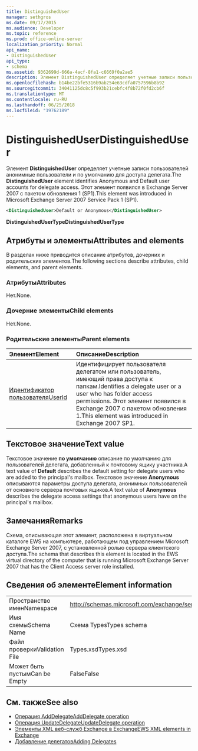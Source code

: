 ```yaml
---
title: DistinguishedUser
manager: sethgros
ms.date: 09/17/2015
ms.audience: Developer
ms.topic: reference
ms.prod: office-online-server
localization_priority: Normal
api_name:
- DistinguishedUser
api_type:
- schema
ms.assetid: 9362699d-666a-4acf-8fa1-c6669f0a2ae5
description: Элемент DistinguishedUser определяет учетные записи пользователей анонимные пользователи и по умолчанию для доступа делегата. Этот элемент появился в Exchange Server 2007 с пакетом обновления 1 (SP1).
ms.openlocfilehash: b14be22bfe5316b9ab254e63cdfa0757596b8b92
ms.sourcegitcommit: 34041125dc8c5f993b21cebfc4f8b72f0fd2cb6f
ms.translationtype: MT
ms.contentlocale: ru-RU
ms.lasthandoff: 06/25/2018
ms.locfileid: "19762189"
---
```

# <a name="distinguisheduser"></a><span data-ttu-id="860b9-104">DistinguishedUser</span><span class="sxs-lookup"><span data-stu-id="860b9-104">DistinguishedUser</span></span>

<span data-ttu-id="860b9-105">Элемент **DistinguishedUser** определяет учетные записи пользователей анонимные пользователи и по умолчанию для доступа делегата.</span><span class="sxs-lookup"><span data-stu-id="860b9-105">The **DistinguishedUser** element identifies Anonymous and Default user accounts for delegate access.</span></span> <span data-ttu-id="860b9-106">Этот элемент появился в Exchange Server 2007 с пакетом обновления 1 (SP1).</span><span class="sxs-lookup"><span data-stu-id="860b9-106">This element was introduced in Microsoft Exchange Server 2007 Service Pack 1 (SP1).</span></span> 
  
```xml
<DistinguishedUser>Default or Anonymous</DistinguishedUser>
```

 <span data-ttu-id="860b9-107">**DistinguishedUserType**</span><span class="sxs-lookup"><span data-stu-id="860b9-107">**DistinguishedUserType**</span></span>
## <a name="attributes-and-elements"></a><span data-ttu-id="860b9-108">Атрибуты и элементы</span><span class="sxs-lookup"><span data-stu-id="860b9-108">Attributes and elements</span></span>

<span data-ttu-id="860b9-109">В разделах ниже приводится описание атрибутов, дочерних и родительских элементов.</span><span class="sxs-lookup"><span data-stu-id="860b9-109">The following sections describe attributes, child elements, and parent elements.</span></span>
  
### <a name="attributes"></a><span data-ttu-id="860b9-110">Атрибуты</span><span class="sxs-lookup"><span data-stu-id="860b9-110">Attributes</span></span>

<span data-ttu-id="860b9-111">Нет.</span><span class="sxs-lookup"><span data-stu-id="860b9-111">None.</span></span>
  
### <a name="child-elements"></a><span data-ttu-id="860b9-112">Дочерние элементы</span><span class="sxs-lookup"><span data-stu-id="860b9-112">Child elements</span></span>

<span data-ttu-id="860b9-113">Нет.</span><span class="sxs-lookup"><span data-stu-id="860b9-113">None.</span></span>
  
### <a name="parent-elements"></a><span data-ttu-id="860b9-114">Родительские элементы</span><span class="sxs-lookup"><span data-stu-id="860b9-114">Parent elements</span></span>

|<span data-ttu-id="860b9-115">**Элемент**</span><span class="sxs-lookup"><span data-stu-id="860b9-115">**Element**</span></span>|<span data-ttu-id="860b9-116">**Описание**</span><span class="sxs-lookup"><span data-stu-id="860b9-116">**Description**</span></span>|
|:-----|:-----|
|[<span data-ttu-id="860b9-117">Идентификатор пользователя</span><span class="sxs-lookup"><span data-stu-id="860b9-117">UserId</span></span>](userid.md) <br/> |<span data-ttu-id="860b9-118">Идентифицирует пользователя делегатом или пользователь, имеющий права доступа к папкам.</span><span class="sxs-lookup"><span data-stu-id="860b9-118">Identifies a delegate user or a user who has folder access permissions.</span></span> <span data-ttu-id="860b9-119">Этот элемент появился в Exchange 2007 с пакетом обновления 1.</span><span class="sxs-lookup"><span data-stu-id="860b9-119">This element was introduced in Exchange 2007 SP1.</span></span>  <br/> |
   
## <a name="text-value"></a><span data-ttu-id="860b9-120">Текстовое значение</span><span class="sxs-lookup"><span data-stu-id="860b9-120">Text value</span></span>

<span data-ttu-id="860b9-121">Текстовое значение **по умолчанию** описание по умолчанию для пользователей делегата, добавленный к почтовому ящику участника.</span><span class="sxs-lookup"><span data-stu-id="860b9-121">A text value of **Default** describes the default setting for delegate users who are added to the principal's mailbox.</span></span> <span data-ttu-id="860b9-122">Текстовое значение **Anonymous** описываются параметры доступа делегата, анонимных пользователей от основного сервера почтовых ящиков.</span><span class="sxs-lookup"><span data-stu-id="860b9-122">A text value of **Anonymous** describes the delegate access settings that anonymous users have on the principal's mailbox.</span></span> 
  
## <a name="remarks"></a><span data-ttu-id="860b9-123">Замечания</span><span class="sxs-lookup"><span data-stu-id="860b9-123">Remarks</span></span>

<span data-ttu-id="860b9-124">Схема, описывающая этот элемент, расположена в виртуальном каталоге EWS на компьютере, работающем под управлением Microsoft Exchange Server 2007, с установленной ролью сервера клиентского доступа.</span><span class="sxs-lookup"><span data-stu-id="860b9-124">The schema that describes this element is located in the EWS virtual directory of the computer that is running Microsoft Exchange Server 2007 that has the Client Access server role installed.</span></span>
  
## <a name="element-information"></a><span data-ttu-id="860b9-125">Сведения об элементе</span><span class="sxs-lookup"><span data-stu-id="860b9-125">Element information</span></span>

|||
|:-----|:-----|
|<span data-ttu-id="860b9-126">Пространство имен</span><span class="sxs-lookup"><span data-stu-id="860b9-126">Namespace</span></span>  <br/> |http://schemas.microsoft.com/exchange/services/2006/types  <br/> |
|<span data-ttu-id="860b9-127">Имя схемы</span><span class="sxs-lookup"><span data-stu-id="860b9-127">Schema Name</span></span>  <br/> |<span data-ttu-id="860b9-128">Схема Types</span><span class="sxs-lookup"><span data-stu-id="860b9-128">Types schema</span></span>  <br/> |
|<span data-ttu-id="860b9-129">Файл проверки</span><span class="sxs-lookup"><span data-stu-id="860b9-129">Validation File</span></span>  <br/> |<span data-ttu-id="860b9-130">Types.xsd</span><span class="sxs-lookup"><span data-stu-id="860b9-130">Types.xsd</span></span>  <br/> |
|<span data-ttu-id="860b9-131">Может быть пустым</span><span class="sxs-lookup"><span data-stu-id="860b9-131">Can be Empty</span></span>  <br/> |<span data-ttu-id="860b9-132">False</span><span class="sxs-lookup"><span data-stu-id="860b9-132">False</span></span>  <br/> |
   
## <a name="see-also"></a><span data-ttu-id="860b9-133">См. также</span><span class="sxs-lookup"><span data-stu-id="860b9-133">See also</span></span>

- [<span data-ttu-id="860b9-134">Операция AddDelegate</span><span class="sxs-lookup"><span data-stu-id="860b9-134">AddDelegate operation</span></span>](adddelegate-operation.md)  
- [<span data-ttu-id="860b9-135">Операция UpdateDelegate</span><span class="sxs-lookup"><span data-stu-id="860b9-135">UpdateDelegate operation</span></span>](updatedelegate-operation.md)
- [<span data-ttu-id="860b9-136">Элементы XML веб-служб Exchange в Exchange</span><span class="sxs-lookup"><span data-stu-id="860b9-136">EWS XML elements in Exchange</span></span>](ews-xml-elements-in-exchange.md)
- [<span data-ttu-id="860b9-137">Добавление делегатов</span><span class="sxs-lookup"><span data-stu-id="860b9-137">Adding Delegates</span></span>](http://msdn.microsoft.com/library/3a744150-66a3-4a13-9433-793603ba5038%28Office.15%29.aspx)

